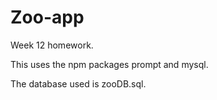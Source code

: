 # Zoo-app

Week 12 homework.

This uses the npm packages prompt and mysql.

The database used is zooDB.sql.


